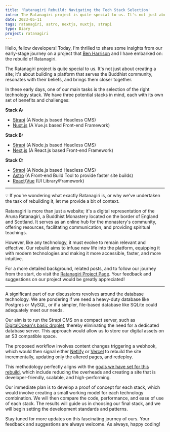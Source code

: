 ```yaml
---
title: 'Ratanagiri Rebuild: Navigating the Tech Stack Selection'
intro: The Ratanagiri project is quite special to us. It's not just about creating a site; it's about building a platform that serves the Buddhist community, resonates with their beliefs, and brings them closer together.
date: 2023-05-11
tags: ratanagiri, astro, nextjs, nuxtjs, strapi
type: Diary
project: ratanagiri
---
```


Hello, fellow developers! Today, I'm thrilled to share some insights from our early-stage journey on a project that [Ben Harrison](http://benmharrison.com/) and I have embarked on: the rebuild of Ratanagiri.

The Ratanagiri project is quite special to us. It's not just about creating a site; it's about building a platform that serves the Buddhist community, resonates with their beliefs, and brings them closer together.

In these early days, one of our main tasks is the selection of the right technology stack. We have three potential stacks in mind, each with its own set of benefits and challenges:

**Stack A:**

- [Strapi](https://strapi.io/) (A Node.js based Headless CMS)
- [Nuxt.js](https://nuxtjs.org/) (A Vue.js based Front-end Framework)

**Stack B:**

- [Strapi](https://strapi.io/) (A Node.js based Headless CMS)
- [Next.js](https://nextjs.org/) (A React.js based Front-end Framework)

**Stack C:**

- [Strapi](https://strapi.io/) (A Node.js based Headless CMS)
- [Astro](https://astro.build/) (A Front-end Build Tool to provide faster site builds)
- [React](https://react.dev/)/[Vue](https://vuejs.org/) (UI Library/Framework)

---

💡
If you're wondering what exactly Ratanagiri is, or why we've undertaken the task of rebuilding it, let me provide a bit of context.

Ratanagiri is more than just a website; it's a digital representation of the Aruna Ratanagiri, a Buddhist Monastery located on the border of England and Scotland. It serves as an online hub for the monastery's community, offering resources, facilitating communication, and providing spiritual teachings.

However, like any technology, it must evolve to remain relevant and effective. Our rebuild aims to infuse new life into the platform, equipping it with modern technologies and making it more accessible, faster, and more intuitive.

For a more detailed background, related posts, and to follow our journey from the start, do visit the [Ratanagiri Project Page](/projects/ratanagiri.html). Your feedback and suggestions on our project would be greatly appreciated!

---

A significant part of our discussions revolves around the database technology. We are pondering if we need a heavy-duty database like Postgres or MySQL, or if a simpler, file-based database like SQLite could adequately meet our needs.

Our aim is to run the Strapi CMS on a compact server, such as [DigitalOcean's basic droplet](https://www.digitalocean.com/pricing/droplets#basic-droplets), thereby eliminating the need for a dedicated database server. This approach would allow us to store our digital assets on an S3 compatible space.

The proposed workflow involves content changes triggering a webhook, which would then signal either [Netlify](https://www.netlify.com/) or [Vercel](https://vercel.com/) to rebuild the site incrementally, updating only the altered pages, and redeploy.

This methodology perfectly aligns with the [goals we have set for this rebuild](/projects/ratanagiri.html), which include reducing the overheads and creating a site that is developer-friendly, scalable, and high-performing.

Our immediate plan is to develop a proof of concept for each stack, which would involve creating a small working model for each technology combination. We will then compare the code, performance, and ease of use of each stack. The results will guide us in choosing our final stack, and we will begin setting the development standards and patterns.

Stay tuned for more updates on this fascinating journey of ours. Your feedback and suggestions are always welcome. As always, happy coding!
